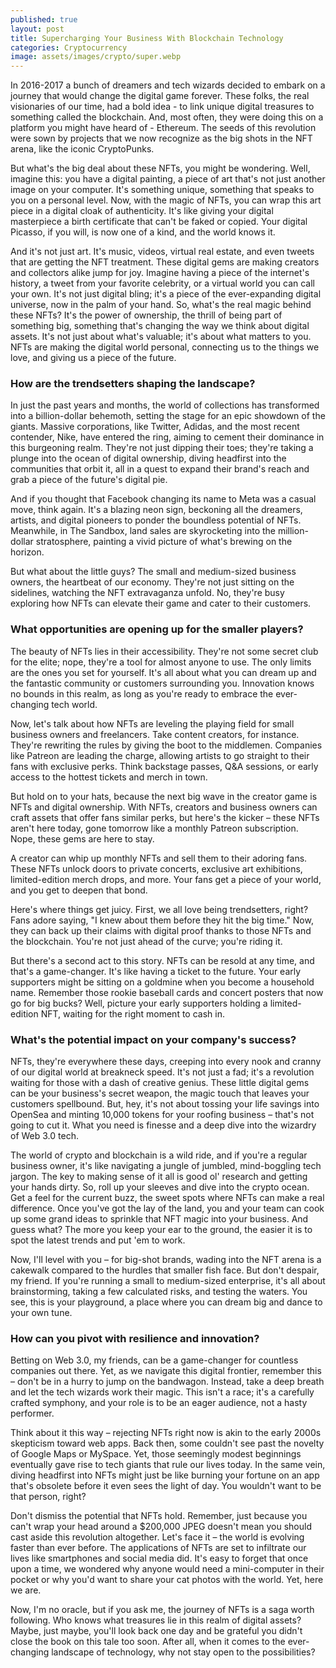 ```yaml
---
published: true
layout: post
title: Supercharging Your Business With Blockchain Technology
categories: Cryptocurrency
image: assets/images/crypto/super.webp
---
```


In 2016-2017 a bunch of dreamers and tech wizards decided to embark on a journey that would change the digital game forever. These folks, the real visionaries of our time, had a bold idea - to link unique digital treasures to something called the blockchain. And, most often, they were doing this on a platform you might have heard of - Ethereum. The seeds of this revolution were sown by projects that we now recognize as the big shots in the NFT arena, like the iconic CryptoPunks.

But what's the big deal about these NFTs, you might be wondering. Well, imagine this: you have a digital painting, a piece of art that's not just another image on your computer. It's something unique, something that speaks to you on a personal level. Now, with the magic of NFTs, you can wrap this art piece in a digital cloak of authenticity. It's like giving your digital masterpiece a birth certificate that can't be faked or copied. Your digital Picasso, if you will, is now one of a kind, and the world knows it.

And it's not just art. It's music, videos, virtual real estate, and even tweets that are getting the NFT treatment. These digital gems are making creators and collectors alike jump for joy. Imagine having a piece of the internet's history, a tweet from your favorite celebrity, or a virtual world you can call your own. It's not just digital bling; it's a piece of the ever-expanding digital universe, now in the palm of your hand.
So, what's the real magic behind these NFTs? It's the power of ownership, the thrill of being part of something big, something that's changing the way we think about digital assets. It's not just about what's valuable; it's about what matters to you. NFTs are making the digital world personal, connecting us to the things we love, and giving us a piece of the future.

### How are the trendsetters shaping the landscape?
In just the past years and months, the world of collections has transformed into a billion-dollar behemoth, setting the stage for an epic showdown of the giants. Massive corporations, like Twitter, Adidas, and the most recent contender, Nike, have entered the ring, aiming to cement their dominance in this burgeoning realm.
They're not just dipping their toes; they're taking a plunge into the ocean of digital ownership, diving headfirst into the communities that orbit it, all in a quest to expand their brand's reach and grab a piece of the future's digital pie.

And if you thought that Facebook changing its name to Meta was a casual move, think again. It's a blazing neon sign, beckoning all the dreamers, artists, and digital pioneers to ponder the boundless potential of NFTs. Meanwhile, in The Sandbox, land sales are skyrocketing into the million-dollar stratosphere, painting a vivid picture of what's brewing on the horizon.

But what about the little guys? The small and medium-sized business owners, the heartbeat of our economy. They're not just sitting on the sidelines, watching the NFT extravaganza unfold. No, they're busy exploring how NFTs can elevate their game and cater to their customers.

### What opportunities are opening up for the smaller players?
The beauty of NFTs lies in their accessibility. They're not some secret club for the elite; nope, they're a tool for almost anyone to use. The only limits are the ones you set for yourself. It's all about what you can dream up and the fantastic community or customers surrounding you. Innovation knows no bounds in this realm, as long as you're ready to embrace the ever-changing tech world.

Now, let's talk about how NFTs are leveling the playing field for small business owners and freelancers. Take content creators, for instance. They're rewriting the rules by giving the boot to the middlemen. Companies like Patreon are leading the charge, allowing artists to go straight to their fans with exclusive perks. Think backstage passes, Q&A sessions, or early access to the hottest tickets and merch in town.

But hold on to your hats, because the next big wave in the creator game is NFTs and digital ownership. With NFTs, creators and business owners can craft assets that offer fans similar perks, but here's the kicker – these NFTs aren't here today, gone tomorrow like a monthly Patreon subscription. Nope, these gems are here to stay.

A creator can whip up monthly NFTs and sell them to their adoring fans. These NFTs unlock doors to private concerts, exclusive art exhibitions, limited-edition merch drops, and more. Your fans get a piece of your world, and you get to deepen that bond.

Here's where things get juicy. First, we all love being trendsetters, right? Fans adore saying, "I knew about them before they hit the big time." Now, they can back up their claims with digital proof thanks to those NFTs and the blockchain. You're not just ahead of the curve; you're riding it.

But there's a second act to this story. NFTs can be resold at any time, and that's a game-changer. It's like having a ticket to the future. Your early supporters might be sitting on a goldmine when you become a household name. Remember those rookie baseball cards and concert posters that now go for big bucks? Well, picture your early supporters holding a limited-edition NFT, waiting for the right moment to cash in.

### What's the potential impact on your company's success?
NFTs, they're everywhere these days, creeping into every nook and cranny of our digital world at breakneck speed. It's not just a fad; it's a revolution waiting for those with a dash of creative genius. These little digital gems can be your business's secret weapon, the magic touch that leaves your customers spellbound. But, hey, it's not about tossing your life savings into OpenSea and minting 10,000 tokens for your roofing business – that's not going to cut it. What you need is finesse and a deep dive into the wizardry of Web 3.0 tech.

The world of crypto and blockchain is a wild ride, and if you're a regular business owner, it's like navigating a jungle of jumbled, mind-boggling tech jargon. The key to making sense of it all is good ol' research and getting your hands dirty. So, roll up your sleeves and dive into the crypto ocean. Get a feel for the current buzz, the sweet spots where NFTs can make a real difference. Once you've got the lay of the land, you and your team can cook up some grand ideas to sprinkle that NFT magic into your business. And guess what? The more you keep your ear to the ground, the easier it is to spot the latest trends and put 'em to work.

Now, I'll level with you – for big-shot brands, wading into the NFT arena is a cakewalk compared to the hurdles that smaller fish face. But don't despair, my friend. If you're running a small to medium-sized enterprise, it's all about brainstorming, taking a few calculated risks, and testing the waters. You see, this is your playground, a place where you can dream big and dance to your own tune.

### How can you pivot with resilience and innovation?
Betting on Web 3.0, my friends, can be a game-changer for countless companies out there. Yet, as we navigate this digital frontier, remember this – don't be in a hurry to jump on the bandwagon. Instead, take a deep breath and let the tech wizards work their magic. This isn't a race; it's a carefully crafted symphony, and your role is to be an eager audience, not a hasty performer.

Think about it this way – rejecting NFTs right now is akin to the early 2000s skepticism toward web apps. Back then, some couldn't see past the novelty of Google Maps or MySpace. Yet, those seemingly modest beginnings eventually gave rise to tech giants that rule our lives today. In the same vein, diving headfirst into NFTs might just be like burning your fortune on an app that's obsolete before it even sees the light of day. You wouldn't want to be that person, right?

Don't dismiss the potential that NFTs hold. Remember, just because you can't wrap your head around a $200,000 JPEG doesn't mean you should cast aside this revolution altogether.
Let's face it – the world is evolving faster than ever before. The applications of NFTs are set to infiltrate our lives like smartphones and social media did. It's easy to forget that once upon a time, we wondered why anyone would need a mini-computer in their pocket or why you'd want to share your cat photos with the world. Yet, here we are.

Now, I'm no oracle, but if you ask me, the journey of NFTs is a saga worth following. Who knows what treasures lie in this realm of digital assets? Maybe, just maybe, you'll look back one day and be grateful you didn't close the book on this tale too soon. After all, when it comes to the ever-changing landscape of technology, why not stay open to the possibilities?
